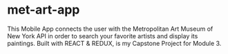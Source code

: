 # met-art-app
This Mobile App connects the user with the Metropolitan Art Museum of New York API in order to search your favorite artists and display its paintings. Built with REACT &amp; REDUX, is my Capstone Project for Module 3.
